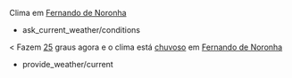 
Clima em [Fernando de Noronha](city)
* ask_current_weather/conditions

< Fazem [25](temperature) graus agora e o clima está [chuvoso](condition) em [Fernando de Noronha](city)
* provide_weather/current